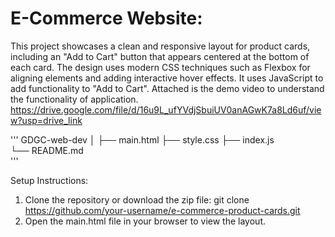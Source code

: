 # E-Commerce Website:
This project showcases a clean and responsive layout for product cards, including an "Add to Cart" button that appears centered at the bottom of each card. The design uses modern CSS techniques such as Flexbox for aligning elements and adding interactive hover effects. It uses JavaScript to add functionality to "Add to Cart". 
Attached is the demo video to understand the functionality of application.
https://drive.google.com/file/d/16u9L_ufYVdjSbuiUV0anAGwK7a8Ld6uf/view?usp=drive_link  

'''
GDGC-web-dev
│
├── main.html
├── style.css
├── index.js         
└── README.md    
'''

Setup Instructions:
1. Clone the repository or download the zip file: git clone https://github.com/your-username/e-commerce-product-cards.git
2. Open the main.html file in your browser to view the layout.
